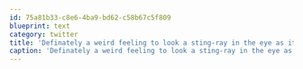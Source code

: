 ```yaml
---
id: 75a81b33-c8e6-4ba9-bd62-c58b67c5f809
blueprint: text
category: twitter
title: 'Definately a weird feeling to look a sting-ray in the eye as it swims 50cm below you'
caption: 'Definately a weird feeling to look a sting-ray in the eye as it swims 50cm below you'
---
```

